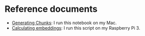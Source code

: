 # Reference documents

- [Generating Chunks](Chunks.ipynb): I run this notebook on my Mac.
- [Calculating embeddings](calc_embeddings.py): I run this script on my Raspberry Pi 3.

